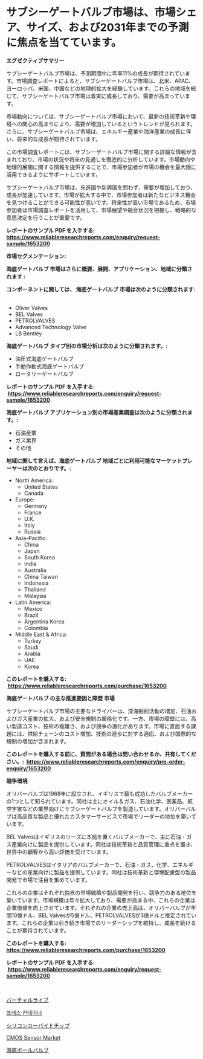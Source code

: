 <p><h1>サブシーゲートバルブ市場は、市場シェア、サイズ、および2031年までの予測に焦点を当てています。</h1></p><p><strong>エグゼクティブサマリー</strong></p>
<p><p>サブシーゲートバルブ市場は、予測期間中に年率11%の成長が期待されています。市場調査レポートによると、サブシーゲートバルブ市場は、北米、APAC、ヨーロッパ、米国、中国などの地理的拡大を経験しています。これらの地域を総じて、サブシーゲートバルブ市場は着実に成長しており、需要が高まっています。</p><p>市場動向については、サブシーゲートバルブ市場において、最新の技術革新や環境への関心の高まりにより、需要が増加しているというトレンドが見られます。さらに、サブシーゲートバルブ市場は、エネルギー産業や海洋産業の成長に伴い、将来的な成長が期待されています。</p><p>この市場調査レポートには、サブシーゲートバルブ市場に関する詳細な情報が含まれており、市場の状況や将来の見通しを徹底的に分析しています。市場動向や地理的展開に関する情報を提供することで、市場参加者が市場の機会を最大限に活用できるようにサポートしています。</p><p>サブシーゲートバルブ市場は、先進国や新興国を問わず、需要が増加しており、成長が加速しています。市場が拡大する中で、市場参加者は新たなビジネス機会を見つけることができる可能性が高いです。将来性が高い市場であるため、市場参加者は市場調査レポートを活用して、市場展望や競合状況を把握し、戦略的な意思決定を行うことが重要です。</p></p>
<p><strong>レポートのサンプル PDF を入手する: <a href="https://www.reliableresearchreports.com/enquiry/request-sample/1653200">https://www.reliableresearchreports.com/enquiry/request-sample/1653200</a></strong></p>
<p><strong>市場セグメンテーション:</strong></p>
<p><strong> 海底ゲートバルブ 市場はさらに概要、展開、アプリケーション、地域に分類されます :</strong></p>
<p><strong>コンポーネントに関しては、 海底ゲートバルブ 市場は次のように分類されます: &nbsp;</strong></p>
<p><ul><li>Oliver Valves</li><li>BEL Valves</li><li>PETROLVALVES</li><li>Advanced Technology Valve</li><li>LB Bentley</li></ul></p>
<p><strong> 海底ゲートバルブ タイプ別の市場分析は次のように分類されます。:</strong></p>
<p><ul><li>油圧式海底ゲートバルブ</li><li>手動作動式海底ゲートバルブ</li><li>ロータリーゲートバルブ</li></ul></p>
<p><strong>レポートのサンプル PDF を入手する: &nbsp;<a href="https://www.reliableresearchreports.com/enquiry/request-sample/1653200">https://www.reliableresearchreports.com/enquiry/request-sample/1653200</a></strong></p>
<p><strong> 海底ゲートバルブ アプリケーション別の市場産業調査は次のように分類されます。:</strong></p>
<p><ul><li>石油産業</li><li>ガス業界</li><li>その他</li></ul></p>
<p><strong>地域に関して言えば、海底ゲートバルブ 地域ごとに利用可能なマーケットプレーヤーは次のとおりです。:</strong></p>
<p><ul>
    <li>
        North America:
        <ul>
            <li>United States</li>
            <li>Canada</li>
        </ul>
    </li>
    <li>
        Europe:
        <ul>
            <li>Germany</li>
            <li>France</li>
            <li>U.K.</li>
            <li>Italy</li>
            <li>Russia</li>
        </ul>
    </li>
    <li>
        Asia-Pacific:
        <ul>
            <li>China</li>
            <li>Japan</li>
            <li>South Korea</li>
            <li>India</li>
            <li>Australia</li>
            <li>China Taiwan</li>
            <li>Indonesia</li>
            <li>Thailand</li>
            <li>Malaysia</li>
        </ul>
    </li>
    <li>
        Latin America:
        <ul>
            <li>Mexico</li>
            <li>Brazil</li>
            <li>Argentina Korea</li>
            <li>Colombia</li>
        </ul>
    </li>
    <li>
        Middle East & Africa:
        <ul>
            <li>Turkey</li>
            <li>Saudi</li>
            <li>Arabia</li>
            <li>UAE</li>
            <li>Korea</li>
        </ul>
    </li>
    </ul></p>
<p><strong>このレポートを購入する: &nbsp;<a href="https://www.reliableresearchreports.com/purchase/1653200">https://www.reliableresearchreports.com/purchase/1653200</a></strong></p>
<p><strong>海底ゲートバルブ の主な推進要因と障壁 市場</strong></p>
<p><p>サブシーゲートバルブ市場の主要なドライバーは、深海掘削活動の増加、石油およびガス産業の拡大、および安全規制の厳格化です。一方、市場の障壁には、高い製造コスト、技術の複雑さ、および競争の激化があります。市場に直面する課題には、供給チェーンのコスト増加、技術の進歩に対する適応、および国際的な規制の増加が含まれます。</p></p>
<p><strong>このレポートを購入する前に、質問がある場合は問い合わせるか、共有してください。:&nbsp; <a href="https://www.reliableresearchreports.com/enquiry/pre-order-enquiry/1653200">https://www.reliableresearchreports.com/enquiry/pre-order-enquiry/1653200</a></strong></p>
<p><strong>競争環境</strong></p>
<p><p>オリバーバルブは1968年に設立され、イギリスで最も成功したバルブメーカーの1つとして知られています。同社は主にオイル＆ガス、石油化学、医薬品、航空宇宙などの業界向けにサブシーゲートバルブを製造しています。オリバーバルブは高品質な製品と優れたカスタマーサービスで市場でリーダーの地位を築いています。</p><p>BEL Valvesはイギリスのリーズに本拠を置くバルブメーカーで、主に石油・ガス産業向けに製品を提供しています。同社は技術革新と品質管理に重点を置き、世界中の顧客から高い評価を受けています。</p><p>PETROLVALVESはイタリアのバルブメーカーで、石油・ガス、化学、エネルギーなどの産業向けに製品を提供しています。同社は技術革新と環境配慮型の製品開発で市場で注目を集めています。</p><p>これらの企業はそれぞれ独自の市場戦略や製品開発を行い、競争力のある地位を築いています。市場規模は年々拡大しており、需要が高まる中、これらの企業は企業価値を向上させています。それぞれの企業の売上高は、オリバーバルブが年間10億ドル、BEL Valvesが5億ドル、PETROLVALVESが3億ドルと推定されています。これらの企業は引き続き市場でのリーダーシップを維持し、成長を続けることが期待されています。</p></p>
<p><strong>このレポートを購入する: &nbsp; <a href="https://www.reliableresearchreports.com/purchase/1653200">https://www.reliableresearchreports.com/purchase/1653200</a></strong></p>
<p><strong>レポートのサンプル PDF を入手する: &nbsp;<a href="https://www.reliableresearchreports.com/enquiry/request-sample/1653200">https://www.reliableresearchreports.com/enquiry/request-sample/1653200</a></strong><strong></strong></p>
<p>&nbsp;</p>
<p><p><a href="https://medium.com/@billyarton5656871/%E3%83%90%E3%83%BC%E3%83%81%E3%83%A3%E3%83%AB%E3%83%A9%E3%82%A4%E3%83%96%E5%B8%82%E5%A0%B4%E3%81%AE%E8%A6%8F%E6%A8%A1-%E5%B8%82%E5%A0%B4%E3%81%AE%E8%A6%8B%E9%80%9A%E3%81%97%E3%81%A8%E5%B8%82%E5%A0%B4%E4%BA%88%E6%B8%AC-2024%E5%B9%B4%E3%81%8B%E3%82%892031%E5%B9%B4-2c62b605f158">バーチャルライブ</a></p><p><a href="https://medium.com/@danieldobroiu20221/%ED%94%84%EB%A0%88%EC%8A%A4-%EC%BB%A8%ED%85%8C%EC%9D%B4%EB%84%88-%EC%8B%9C%EC%9E%A5-%EC%8B%9C%EC%9E%A5-%EC%A0%90%EC%9C%A0%EC%9C%A8-%EC%8B%9C%EC%9E%A5-%EB%8F%99%ED%96%A5-%EB%B0%8F-%EB%AF%B8%EB%9E%98-%EC%84%B1%EC%9E%A5-%EC%A1%B0%EC%82%AC-8651460e5c80">프레스 컨테이너</a></p><p><a href="https://medium.com/@jordanilliamson678678/%E3%82%B7%E3%83%AA%E3%82%B3%E3%83%B3%E3%82%AB%E3%83%BC%E3%83%90%E3%82%A4%E3%83%89%E3%83%81%E3%83%83%E3%83%97%E5%B8%82%E5%A0%B4%E5%88%86%E6%9E%90-%E3%81%9D%E3%81%AEcagr-%E5%B8%82%E5%A0%B4%E3%82%BB%E3%82%B0%E3%83%A1%E3%83%B3%E3%83%86%E3%83%BC%E3%82%B7%E3%83%A7%E3%83%B3-%E3%81%8A%E3%82%88%E3%81%B3%E3%82%B0%E3%83%AD%E3%83%BC%E3%83%90%E3%83%AB%E7%94%A3%E6%A5%AD%E6%A6%82%E8%A6%81-0d583501c504">シリコンカーバイドチップ</a></p><p><a href="https://github.com/FassouRP/Market-Research-Report-List-3/blob/main/cmos-sensor-market.md">CMOS Sensor Market</a></p><p><a href="https://github.com/Sophiaard2003/Market-Research-Report-List-1/blob/main/278814810684.md">海底ボールバルブ</a></p></p>